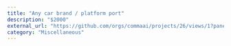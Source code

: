 ```yaml
---
title: "Any car brand / platform port"
description: "$2000"
external_url: "https://github.com/orgs/commaai/projects/26/views/1?pane=issue&itemId=47913774"
category: "Miscellaneous"
---
```

